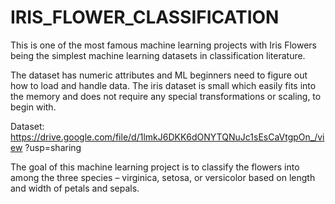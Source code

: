 # IRIS_FLOWER_CLASSIFICATION

This is one of the most famous machine learning projects with Iris Flowers being the simplest
machine learning datasets in classification literature. 

The dataset has numeric attributes and
ML beginners need to figure out how to load and handle data. The iris dataset is small which
easily fits into the memory and does not require any special transformations or scaling, to
begin with.

Dataset:
https://drive.google.com/file/d/1lmkJ6DKK6dONYTQNuJc1sEsCaVtgpOn_/view
?usp=sharing

The goal of this machine learning project is to classify the flowers into among the three species – virginica,
setosa, or versicolor based on length and width of petals and sepals.
